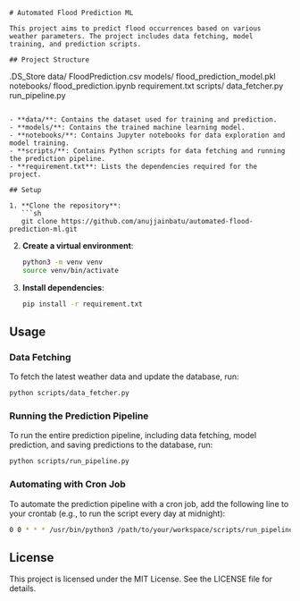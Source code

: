 ```plaintext
# Automated Flood Prediction ML

This project aims to predict flood occurrences based on various weather parameters. The project includes data fetching, model training, and prediction scripts.

## Project Structure

```
.DS_Store
data/
    FloodPrediction.csv
models/
    flood_prediction_model.pkl
notebooks/
    flood_prediction.ipynb
requirement.txt
scripts/
    data_fetcher.py
    run_pipeline.py
```

- **data/**: Contains the dataset used for training and prediction.
- **models/**: Contains the trained machine learning model.
- **notebooks/**: Contains Jupyter notebooks for data exploration and model training.
- **scripts/**: Contains Python scripts for data fetching and running the prediction pipeline.
- **requirement.txt**: Lists the dependencies required for the project.

## Setup

1. **Clone the repository**:
   ```sh
   git clone https://github.com/anujjainbatu/automated-flood-prediction-ml.git
   ```

2. **Create a virtual environment**:
   ```sh
   python3 -m venv venv
   source venv/bin/activate
   ```

3. **Install dependencies**:
   ```sh
   pip install -r requirement.txt
   ```

## Usage

### Data Fetching

To fetch the latest weather data and update the database, run:
```sh
python scripts/data_fetcher.py
```

### Running the Prediction Pipeline

To run the entire prediction pipeline, including data fetching, model prediction, and saving predictions to the database, run:
```sh
python scripts/run_pipeline.py
```

### Automating with Cron Job

To automate the prediction pipeline with a cron job, add the following line to your crontab (e.g., to run the script every day at midnight):
```sh
0 0 * * * /usr/bin/python3 /path/to/your/workspace/scripts/run_pipeline.py
```

## License

This project is licensed under the MIT License. See the LICENSE file for details.
